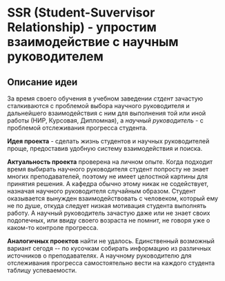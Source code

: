 # SSR (Student-Suvervisor Relationship) - упростим взаимодействие с научным руководителем

## Описание идеи
За время своего обучения в учебном заведении *стдент* зачастую сталкиваются с проблемой выбора научного руководителя и дальнейшего взаимодействия с ним для выполнения той или иной работы (НИР, Курсовая, Дипломная), а *научный руководитель* - с проблемой отслеживания прогресса студента. 

**Идея проекта** - сделать жизнь студентов и научных руководителей проще, предоставив удобную систему взаимодействия и поиска.

**Актуальность проекта** проверена на личном опыте. Когда подходит время выбирать научного руководителя студент попросту не знает многих преподавателей, поэтому не имеет целостной картины для принятия решения. А кафедра обычно этому никак не содействует, назначая научного руководителя случайным образом. Студент оказывается вынужден взаимодействовать с человеком, который ему не по душе, откуда следует низкая мотивация студента выполнять работу. А научный руководитель зачастую даже или не знает своих подопечных, или ввиду своего возраста не помнит, не говоря уже о каком-то контроле прогресса.

**Аналогичных проектов** найти не удалось. Единственный возможный вариант сегодя -- по кусочкам собирать информацию из различных источников о преподавателях. А научному руководителю для отслеживания прогресса самостоятельно вести на каждого студента таблицу успеваемости.
